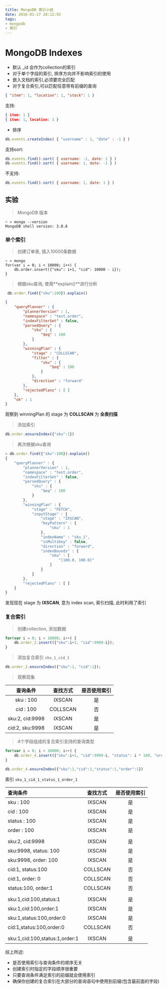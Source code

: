 ```yaml
---
title: MongoDB 索引小结
date: 2016-01-27 20:12:55
tags:
- mongodb
- 索引
---
```


# MongoDB Indexes

- 默认 _id 会作为collection的索引
- 对于单个字段的索引, 排序方向并不影响索引的使用
- 嵌入文档的索引,必须要完全匹配
- 对于复合索引,可以匹配任意带有前缀的查询

<!-- more -->

```json
{ "item": 1, "location": 1, "stock": 1 }
```

 支持:

```json
{ item: 1 }
{ item: 1, location: 1 }
```
- 排序

```js
db.events.createIndex( { "username" : 1, "date" : -1 } )
```

支持sort:

```js
db.events.find().sort( { username: -1, date: 1 } )
db.events.find().sort( { username: 1, date: -1 } )
```

不支持:

```js
db.events.find().sort( { username: 1, date: 1 } )
```

## 实验

> MongoDB 版本

```shell
~ » mongo --version                                     
MongoDB shell version: 3.0.8
```

### 单个索引

> 创建订单表, 插入10000条数据

```shell
~ » mongo
for(var i = 0; i < 10000; i++) { 
    db.order.insert({"sku": i+1, "cid": 10000 - i});
}
```

> 根据sku查询, 使用**explain()**进行分析

```js
 db.order.find({"sku":100}).explain()
```

```json
{
    "queryPlanner" : {
        "plannerVersion" : 1,
        "namespace" : "test.order",
        "indexFilterSet" : false,
        "parsedQuery" : {
            "sku" : {
                "$eq" : 100
            }
        },
        "winningPlan" : {
            "stage" : "COLLSCAN",
            "filter" : {
                "sku" : {
                    "$eq" : 100
                }
            },
            "direction" : "forward"
        },
        "rejectedPlans" : [ ]
    },
    "ok" : 1
}
```

观察到 winningPlan 的 stage 为 **COLLSCAN** 为 **全表扫描**

> 添加索引 

```js
db.order.ensureIndex({"sku":1})
```

> 再次根据sku查询

```js
> db.order.find({"sku":100}).explain()
{
    "queryPlanner" : {
        "plannerVersion" : 1,
        "namespace" : "test.order",
        "indexFilterSet" : false,
        "parsedQuery" : {
            "sku" : {
                "$eq" : 100
            }
        },
        "winningPlan" : {
            "stage" : "FETCH",
            "inputStage" : {
                "stage" : "IXSCAN",
                "keyPattern" : {
                    "sku" : 1
                },
                "indexName" : "sku_1",
                "isMultiKey" : false,
                "direction" : "forward",
                "indexBounds" : {
                    "sku" : [
                        "[100.0, 100.0]"
                    ]
                }
            }
        },
        "rejectedPlans" : [ ]
    }
}
```

发现现在 stage 为 **IXSCAN**, 意为 index scan, 索引扫描, 此时利用了索引

### 复合索引

> 创建collection, 添加数据

```js
for(var i = 0; i < 10000; i++) { 
    db.order_2.insert({"sku":i+1, "cid":9999-i});
}
```

> 添加复合索引 `sku_1_cid_1`

```js
db.order_2.ensureIndex({"sku":1, "cid":1});
```

> 观察现象

| 查询条件 | 查找方式 | 是否使用索引 |
| :-: | :-: | :-: |
| sku : 100 | IXSCAN | 是 |
| cid : 100 | COLLSCAN | 否 |
| sku:2, cid:9998 | IXSCAN | 是 |
| cid:2, sku:9998 | IXSCAN | 是 |

> 4个字段组成的复合索引支持的查询类型

```js
for(var i = 0; i < 10000; i++) { 
    db.order_4.insert({"sku":i+1, "cid":9999-i, "status": i * 100, "order" : i});
}
```

```js
db.order_4.ensureIndex({"sku":1,"cid":1,"status":1,"order":1})
```

索引 `sku_1_cid_1_status_1_order_1` 

| 查询条件 | 查找方式 | 是否使用索引 |
| :-- | :-: | :-: |
| sku : 100 | IXSCAN | 是 |
| cid : 100 | IXSCAN | 是 |
| status : 100 | IXSCAN | 是 |
| order : 100 | IXSCAN | 是 |
|  |  |  |
| sku:2, cid:9998 | IXSCAN | 是 |
| sku:9998, status: 100 | IXSCAN | 是 |
| sku:9998, order: 100 | IXSCAN | 是 |
| cid:1, status:100 | COLLSCAN | 否 |
| cid:1, order: 0 | COLLSCAN | 否 |
| status:100, order:1 | COLLSCAN | 否 |
|  |  |  |
| sku:1,cid:100,status:1 | IXSCAN | 是 |
| sku:1,cid:100,order:1 | IXSCAN | 是 |
| sku:1,status:100,order:0 | IXSCAN | 是 |
| cid:1,status:100,order:0 | COLLSCAN | 否 |
|  |  |  |
| sku:1,cid:100,status:1,order:1 | IXSCAN | 是 |

综上所述:
- 是否使用索引与查询条件的顺序无关
- 创建索引时指定的字段顺序很重要
- 只要查询条件满足索引的前缀就会使用索引
- 确保你创建的复合索引在大部分的查询语句中使用到前缀(包含最前面的字段)
